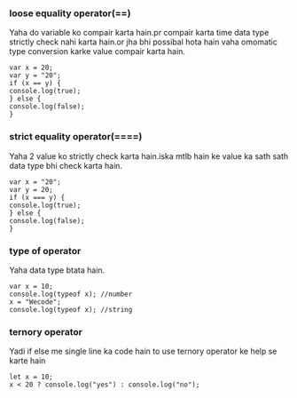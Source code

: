 ### loose equality operator(==)

Yaha do variable ko compair karta hain.pr compair karta time data type strictly check
nahi karta hain.or jha bhi possibal hota hain vaha omomatic type conversion karke value
compair karta hain.

```
var x = 20;
var y = "20";
if (x == y) {
console.log(true);
} else {
console.log(false);
}
```

### strict equality operator(====)

Yaha 2 value ko strictly check karta hain.iska mtlb hain ke value ka sath sath data type
bhi check karta hain.

```
var x = "20";
var y = 20;
if (x === y) {
console.log(true);
} else {
console.log(false);
}
```

### type of operator

Yaha data type btata hain.

```
var x = 10;
console.log(typeof x); //number
x = "Wecode";
console.log(typeof x); //string
```

### ternory operator

Yadi if else me single line ka code hain to use ternory operator ke help se karte
hain

```
let x = 10;
x < 20 ? console.log("yes") : console.log("no");
```
